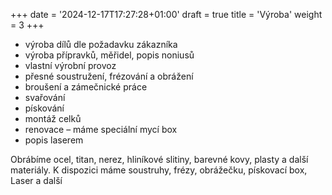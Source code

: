 +++
date = '2024-12-17T17:27:28+01:00'
draft = true
title = 'Výroba'
weight =  3
+++

- výroba dílů dle požadavku zákazníka
- výroba přípravků, měřidel, popis noniusů
- vlastní výrobní provoz
- přesné soustružení, frézování a obrážení
- broušení a zámečnické práce
- svařování
- pískování
- montáž celků
- renovace – máme speciální mycí box
- popis laserem

Obrábíme ocel, titan, nerez, hliníkové slitiny, barevné kovy, plasty a další materiály.
K dispozici máme soustruhy, frézy, obrážečku, pískovací box, Laser a další